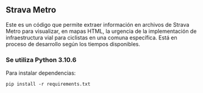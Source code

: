 ## Strava Metro

Este es un código que permite extraer información en archivos de Strava Metro para visualizar, en mapas HTML, la urgencia de la implementación de infraestructura vial para ciclistas en una comuna específica. Está en proceso de desarrollo según los tiempos disponibles.

### Se utiliza Python 3.10.6

Para instalar dependencias: 

    pip install -r requirements.txt

